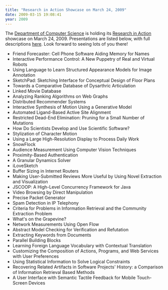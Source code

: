```yaml
---
title: "Research in Action Showcase on March 24, 2009"
date: 2009-03-15 19:08:41
year: 2009
---
```

The <a href="http://www.cs.toronto.edu">Department of Computer Science</a> is holding its <a href="http://web.cs.toronto.edu/dcs/index.php?section=191/">Research in Action</a> showcase on March 24, 2009.  Presentations are listed below, with full descriptions <a href="http://web.cs.toronto.edu/dcs/index.php?section=219">here</a>.  Look forward to seeing lots of you there!
<ul>
	<li>Friend Forecaster: Cell Phone Software Aiding Memory for Names</li>
	<li>Interactive Performance Control: A New Puppetry of Real and Virtual Robots</li>
	<li>Using Language to Learn Structured Appearance Models for Image Annotation</li>
	<li>SketchPad: Sketching Interface for Conceptual Design of Floor Plans</li>
	<li>Towards a Comparative Database of Dysarthric Articulation</li>
	<li>Linked Movie Database</li>
	<li>Analyzing Ranking Algorithms on Web Graphs</li>
	<li>Distributed Recommender Systems</li>
	<li>Interactive Synthesis of Motion Using a Generative Model</li>
	<li>Automated Ligand-Based Active Site Alignment</li>
	<li>Restricted Dead-End Elimination: Pruning for a Small Number of Mutations</li>
	<li>How Do Scientists Develop and Use Scientific Software?</li>
	<li>Stylization of Character Motion</li>
	<li>Using a Large High-Resolution Display to Process Daily Work</li>
	<li>SnowFlock</li>
	<li>Audience Measurement Using Computer Vision Techniques</li>
	<li>Proximity-Based Authentication</li>
	<li>A Granular Dynamics Solver</li>
	<li>iLoveSketch</li>
	<li>Buffer Sizing in Internet Routers</li>
	<li>Making User-Submitted Reviews More Useful by Using Novel Extraction and Visualization</li>
	<li>JSCOOP: A High-Level Concurrency Framework for Java</li>
	<li>Video Browsing by Direct Manipulation</li>
	<li>Precise Packet Generator</li>
	<li>Spam Detection in IP Telephony</li>
	<li>Criteria for Problems in Information Retrieval and the Community Extraction Problem</li>
	<li>What's on the Grapevine?</li>
	<li>Network Measurements Using Open Flow</li>
	<li>Abstract Model Checking for Verification and Refutation</li>
	<li>Extracting Keywords from Documents</li>
	<li>Parallel Building Blocks</li>
	<li>Learning Foreign Language Vocabulary with Contextual Translation</li>
	<li>Customizing the Composition of Actions, Programs, and Web Services with User Preferences</li>
	<li>Using Statistical Information to Solve Logical Constraints</li>
	<li>Recovering Related Artifacts in Software Projects' History: a Comparison of Information Retrieval Based Methods</li>
	<li>A User Interface with Semantic Tactile Feedback for Mobile Touch-Screen Devices</li>
</ul>
